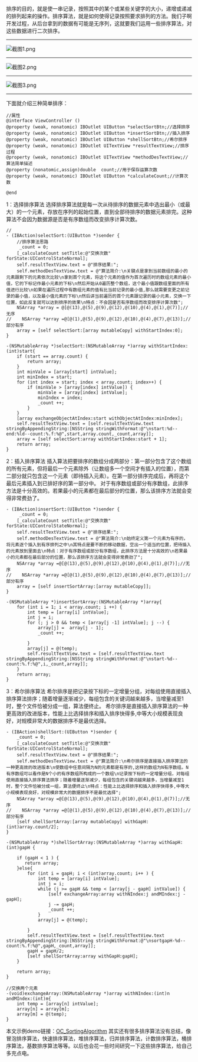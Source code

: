 排序的目的，就是使一串记录，按照其中的某个或某些关键字的大小，递增或递减的排列起来的操作。排序算法，就是如何使得记录按照要求排列的方法。我们子啊开发过程，从后台拿到的数据有可能是无序列，这就要我们运用一些排序算法，对这些数据进行二次排序。
****
![截图1.png](http://upload-images.jianshu.io/upload_images/683658-45e7bbfe2ca31998.png?imageMogr2/auto-orient/strip%7CimageView2/2/w/1240)
****
![截图2.png](http://upload-images.jianshu.io/upload_images/683658-7441b514575a3484.png?imageMogr2/auto-orient/strip%7CimageView2/2/w/1240)
****
![截图3.png](http://upload-images.jianshu.io/upload_images/683658-c9e99cffcee7cd66.png?imageMogr2/auto-orient/strip%7CimageView2/2/w/1240)
****
下面就介绍三种简单排序：

```
//属性
@interface ViewController ()
@property (weak, nonatomic) IBOutlet UIButton *selectSortBtn;//选择排序
@property (weak, nonatomic) IBOutlet UIButton *insertSortBtn;//插入排序
@property (weak, nonatomic) IBOutlet UIButton *shellSortBtn;//希尔排序
@property (weak, nonatomic) IBOutlet UITextView *resultTextView;//排序过程
@property (weak, nonatomic) IBOutlet UITextView *methodDesTextView;//算法简单描述
@property (nonatomic,assign)double  count;//用于保存运算次数
@property (weak, nonatomic) IBOutlet UIButton *calculateCount;//计算次数

@end
```

1：选择排序算法
选择排序算法就是每一次从待排序的数据元素中选出最小（或最大）的一个元素，存放在序列的起始位置，直到全部待排序的数据元素排完。这种算法不会因为数据源是否是有序数组而改变排序计算次数。

```
//
- (IBAction)selectSort:(UIButton *)sender {
    //排序算法思路
     _count = 0;
    [_calculateCount setTitle:@"交换次数" forState:UIControlStateNormal];
    self.resultTextView.text = @"排序结果:";
    self.methodDesTextView.text = @"算法简介:\n关键点是拿到当前数组的最小的元素跟剩下的元素依次比较\n拿到首个元素，将这个元素的值作为首次遍历时的数组元素的最小值，它的下标记作最小元素的下标\n然后开始从0遍历整个数组，这个最小值跟数组里面的所有值进行比较\n如果在遍历过程中有数组元素的值有比当前记录的最小值,那么就需要变更之前记录的最小值，以及最小值元素的下标\n然后讲当前遍历的首个元素跟记录的最小元素，交换一下位置，如此反复就可以达到排序的效果\n特点：不会因是否有序数组而改变排序计算次数";
    NSArray *array = @[@(13),@(5),@(9),@(12),@(10),@(4),@(1),@(7)];//无序
//    NSArray *array =@[@(1),@(5),@(9),@(12),@(10),@(4),@(7),@(13)];//部分有序
    array = [self selectSort:[array mutableCopy] withStartIndex:0];
}
```

```
-(NSMutableArray *)selectSort:(NSMutableArray *)array withStartIndex:(int)start{
    if (start == array.count) {
        return array;
    }
    int minVale = [array[start] intValue];
    int minIndex = start;
    for (int index = start; index < array.count; index++) {
        if (minVale > [array[index] intValue]) {
            minVale = [array[index] intValue];
            minIndex = index;
            _count ++;
        }
    }
    [array exchangeObjectAtIndex:start withObjectAtIndex:minIndex];
    self.resultTextView.text = [self.resultTextView.text stringByAppendingString:[NSString stringWithFormat:@"\nstart:%d--end:%ld--count:%.f:%@",start,array.count,_count,array]];
    array = [self selectSort:array withStartIndex:start + 1];
    return array;
}
```

2：插入排序算法
插入算法把要排序的数组分成两部分：第一部分包含了这个数组的所有元素，但将最后一个元素除外（让数组多一个空间才有插入的位置），而第二部分就只包含这一个元素（即待插入元素）。在第一部分排序完成后，再将这个最后元素插入到已排好序的第一部分中。
对于有序数组或部分有序数组，此排序方法是十分高效的。若果最小的元素都在最后部分的位置，那么该排序方法就会变得非常费劲了。


```
- (IBAction)insertSort:(UIButton *)sender {
     _count = 0;
    [_calculateCount setTitle:@"交换次数" forState:UIControlStateNormal];
    self.resultTextView.text = @"排序结果:";
    self.methodDesTextView.text = @"算法简介:\n始终定义第一个元素为有序的，将元素逐个插入到有序排列之中\n其特点是要不断的移动数据，空出一个适当的位置，把待插入的元素放到里面去\n特点：对于有序数组或部分有序数组，此排序方法是十分高效的\n若果最小的元素都在最后部分的位置，那么该排序方法就会变得非常费劲了";
    NSArray *array =@[@(13),@(5),@(9),@(12),@(10),@(4),@(1),@(7)];//无序
//    NSArray *array =@[@(1),@(5),@(9),@(12),@(10),@(4),@(7),@(13)];//部分有序
    array = [self insertSortArray:[array mutableCopy]];
}
```


```
-(NSMutableArray *)insertSortArray:(NSMutableArray *)array{
    for (int i = 1; i < array.count; i ++) {
        int temp = [array[i] intValue];
        int j = i;
        for (; j > 0 && temp < [array[j -1] intValue]; j --) {
            array[j] =  array[j - 1];
            _count ++;
            
        }
        array[j] = @(temp);
        self.resultTextView.text = [self.resultTextView.text stringByAppendingString:[NSString stringWithFormat:@"\nstart-%d--count:%.f:%@",i,_count,array]];  
    }
    return array;
}
```

3：希尔排序算法
希尔排序是把记录按下标的一定增量分组，对每组使用直接插入排序算法排序；随着增量逐渐减少，每组包含的关键词越来越多，当增量减至1时，整个文件恰被分成一组，算法便终止。
希尔排序是直接插入排序算法的一种更高效的改进版本，性能上比选择排序和插入排序快得多,中等大小规模表现良好，对规模非常大的数据排序不是最优选择。


```
- (IBAction)shellSort:(UIButton *)sender {
    _count = 0;
    [_calculateCount setTitle:@"交换次数" forState:UIControlStateNormal];
    self.resultTextView.text = @"排序结果:";
    self.methodDesTextView.text = @"算法简介:\n希尔排序是直接插入排序算法的一种更高效的改进版本\n使数组中任意间隔为N的元素都是有序的,这样的数组为N有序数组。N有序数组可以看作是N个小的有序数组所构成的一个数组\n记录按下标的一定增量分组，对每组使用直接插入排序算法排序；随着增量逐渐减少，每组包含的关键词越来越多，当增量减至1时，整个文件恰被分成一组，算法便终止\n特点：性能上比选择排序和插入排序快得多,中等大小规模表现良好，对规模非常大的数据排序不是最优选择";
    NSArray *array =@[@(13),@(5),@(9),@(12),@(10),@(4),@(1),@(7)];//无序
//    NSArray *array =@[@(1),@(5),@(9),@(12),@(10),@(4),@(7),@(13)];//部分有序
    [self shellSortArray:[array mutableCopy] withGapH:(int)array.count/2];
}
```

```
-(NSMutableArray *)shellSortArray:(NSMutableArray *)array withGapH:(int)gapH {
    
    if (gapH < 1 ) {
       return array;
    }else{
        for (int i = gapH; i < (int)array.count; i++ ) {
            int temp = [array[i] intValue];
            int j = i;
            while (j >= gapH && temp < [array[j - gapH] intValue]) {
                [self exchangeArray:array withNIndex:j andMIndex:j - gapH];
                j -= gapH;
                _count ++;
            }
            array[j] = @(temp);
            
        }
        self.resultTextView.text = [self.resultTextView.text stringByAppendingString:[NSString stringWithFormat:@"\nsortgapH-%d--count:%.f:%@",gapH,_count,array]];
        gapH = gapH/2;
        [self shellSortArray:array withGapH:gapH];
    }
    
    return array;
}
```

```
//交换两个元素
-(void)exchangeArray:(NSMutableArray *)array withNIndex:(int)n andMIndex:(int)m{
    int temp = [array[n] intValue];
    array[n] = array[m];
    array[m] = @(temp);
}
```

本文示例demo链接：[OC_SortingAlgorithm](https://github.com/hnxyzhw/OC_SortingAlgorithm.git)
其实还有很多排序算法没有总结，像冒泡排序算法，快速排序算法，堆排序算法，归并排序算法，计数排序算法，桶排序算法，基数排序算法等等。以后也会花一些时间研究一下这些排序算法，给自己多充点电。
